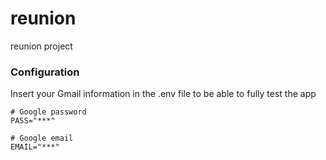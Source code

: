 # reunion
reunion project

### Configuration
Insert your Gmail information in the .env file to be able to fully test the app
```
# Google password
PASS="***"

# Google email
EMAIL="***"
```

